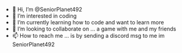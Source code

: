 - 👋 Hi, I’m @SeniorPlanet492
- 👀 I’m interested in coding
- 🌱 I’m currently learning how to code and want to learn more
- 💞️ I’m looking to collaborate on ... a game with me and my friends
- 📫 How to reach me ... is by sending a discord msg to me im SeniorPlanet492

<!---
SeniorPlanet492/SeniorPlanet492 is a ✨ special ✨ repository because its `README.md` (this file) appears on your GitHub profile.
You can click the Preview link to take a look at your changes.
--->
